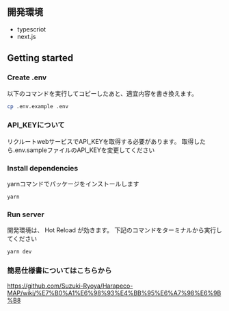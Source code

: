 
## 開発環境
- typescriot
- next.js

## Getting started

### Create .env

以下のコマンドを実行してコピーしたあと、適宜内容を書き換えます。

```bash
cp .env.example .env
```

### API_KEYについて
リクルートwebサービスでAPI_KEYを取得する必要があります。
取得したら.env.sampleファイルのAPI_KEYを変更してください

### Install dependencies
yarnコマンドでパッケージをインストールします

```bash
yarn
```

### Run  server

開発環境は、 Hot Reload が効きます。
下記のコマンドをターミナルから実行してください

```bash
yarn dev
```

### 簡易仕様書についてはこちらから
https://github.com/Suzuki-Ryoya/Harapeco-MAP/wiki/%E7%B0%A1%E6%98%93%E4%BB%95%E6%A7%98%E6%9B%B8
